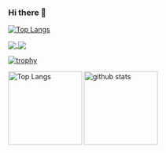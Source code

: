 ### Hi there 👋

<!--
**NakazatoTaichi/NakazatoTaichi** is a ✨ _special_ ✨ repository because its `README.md` (this file) appears on your GitHub profile.

Here are some ideas to get you started:

- 🔭 I’m currently working on ...
- 🌱 I’m currently learning ...
- 👯 I’m looking to collaborate on ...
- 🤔 I’m looking for help with ...
- 💬 Ask me about ...
- 📫 How to reach me: ...
- 😄 Pronouns: ...
- ⚡ Fun fact: ...
-->

  [![Top Langs](https://github-readme-stats.vercel.app/api/top-langs/?username=NakazatoTaichi)](https://github.com/anuraghazra/github-readme-stats)
  
  <a href="https://github.com/anuraghazra/github-readme-stats">
  <img align="center" src="https://github-readme-stats.vercel.app/api/pin/?username=NakazatoTaichi&repo=github-readme-stats" />
</a>
<a href="https://github.com/anuraghazra/convoychat">
  <img align="center" src="https://github-readme-stats.vercel.app/api/pin/?username=NakazatoTaichi&repo=convoychat" />
</a>
 
[![trophy](https://github-profile-trophy.vercel.app/?username=NakazatoTaichi&theme=onedark&column=7
)](https://github.com/ryo-ma/github-profile-trophy)

 <p align="left"> 
   <img alt="Top Langs" height="150px" src="https://github-readme-stats.vercel.app/api/top-langs/?username=NakazatoTaichi&layout=compact&count_private=true&show_icons=true&theme=onedark" />
  <img alt="github stats" height="150px" src="https://github-readme-stats.vercel.app/api?username=NakazatoTaichi&count_private=true&show_icons=true&show_icons=true&theme=onedark" />
</p>
